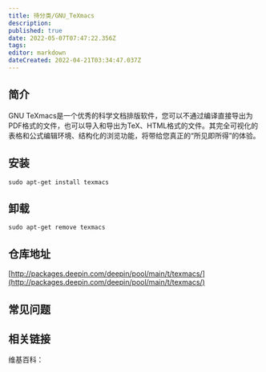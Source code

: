 ```yaml
---
title: 待分类/GNU_TeXmacs
description: 
published: true
date: 2022-05-07T07:47:22.356Z
tags: 
editor: markdown
dateCreated: 2022-04-21T03:34:47.037Z
---
```


## 简介

GNU TeXmacs是一个优秀的科学文档排版软件，您可以不通过编译直接导出为PDF格式的文件，也可以导入和导出为TeX、HTML格式的文件。其完全可视化的表格和公式编辑环境、结构化的浏览功能，将带给您真正的“所见即所得”的体验。

## 安装

`sudo apt-get install texmacs`

## 卸载

`sudo apt-get remove texmacs`

## 仓库地址

[http://packages.deepin.com/deepin/pool/main/t/texmacs/](http://packages.deepin.com/deepin/pool/main/t/texmacs/)

## 常见问题

## 相关链接

维基百科：
